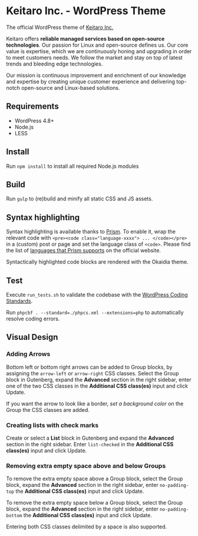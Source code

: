 # Keitaro Inc. - WordPress Theme

The official WordPress theme of [Keitaro Inc.](http://www.keitaro.com/)

Keitaro offers **reliable managed services based on open-source technologies**. Our passion for Linux and open-source defines us. Our core value is expertise, which we are continuously honing and upgrading in order to meet customers needs. We follow the market and stay on top of latest trends and bleeding edge technologies.

Our mission is continuous improvement and enrichment of our knowledge and expertise by creating unique customer experience and delivering top-notch open-source and Linux-based solutions.

## Requirements

* WordPress 4.8+
* Node.js
* LESS

## Install

Run `npm install` to install all required Node.js modules

## Build

Run `gulp` to (re)build and minify all static CSS and JS assets.

## Syntax highlighting

Syntax highlighting is available thanks to [Prism](http://prismjs.com/). To enable it, wrap the relevant code with `<pre><code class="language-xxxx"> ... </code></pre>` in a (custom) post or page and set the language class of `<code>`. Please find the list of [languages that Prism supports](http://prismjs.com/#languages-list) on the official website.

Syntactically highlighted code blocks are rendered with the Okaidia theme.

## Test

Execute `run_tests.sh` to validate the codebase with the [WordPress Coding Standards](https://make.wordpress.org/core/handbook/best-practices/coding-standards/).

Run `phpcbf . --standard=./phpcs.xml --extensions=php` to automatically resolve coding errors.

## Visual Design

### Adding Arrows

Bottom left or bottom right arrows can be added to Group blocks, by assigning the `arrow-left` or `arrow-right` CSS classes. Select the Group block in Gutenberg, expand the **Advanced** section in the right sidebar, enter one of the two CSS classes in the **Additional CSS class(es)** input and click Update.

If you want the arrow to look like a border, *set a background color* on the Group the CSS classes are added.

### Creating lists with check marks

Create or select a **List** block in Gutenberg and expand the **Advanced** section in the right sidebar. Enter `list-checked` in the **Additional CSS class(es)** input and click Update.

### Removing extra empty space above and below Groups

To remove the extra empty space above a Group block, select the Group block, expand the **Advanced** section in the right sidebar, enter `no-padding-top` the **Additional CSS class(es)** input and click Update.

To remove the extra empty space below a Group block, select the Group block, expand the **Advanced** section in the right sidebar, enter `no-padding-bottom` the **Additional CSS class(es)** input and click Update.

Entering both CSS classes delimited by a space is also supported.
